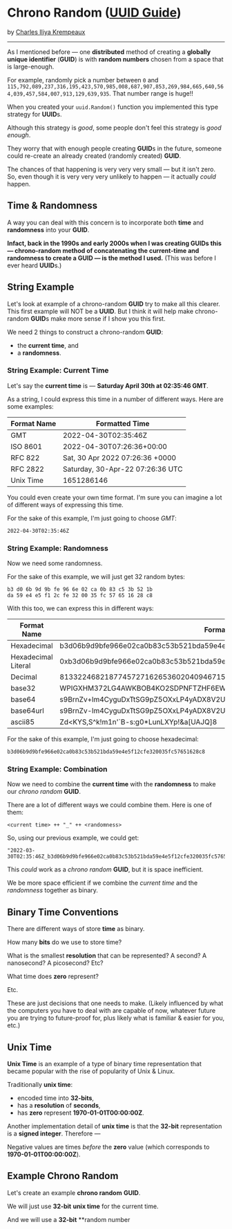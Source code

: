 # Chrono Random ([UUID Guide](../../README.md))

by [Charles Iliya Krempeaux](http://changelog.ca/)

---

As I mentioned before — one **distributed** method of creating a **globally unique identifier** (**GUID**) is with **random numbers** chosen from a space that is large-enough.

For example, randomly pick a number between `0` and `115,792,089,237,316,195,423,570,985,008,687,907,853,269,984,665,640,564,039,457,584,007,913,129,639,935`. That number range is huge!!

When you created your `uuid.Random()` function you implemented this type strategy for **UUID**s.

Although this strategy is _good_, some people don't feel this strategy is _good enough_.

They worry that with enough people creating **GUID**s in the future, someone could re-create an already created (randomly created) **GUID**.

The chances of that happening is very very very small — but it isn't zero.
So, even though it is very very very unlikely to happen — it actually _could_ happen.

## Time & Randomness

A way you can deal with this concern is to incorporate both **time** and **randomness** into your **GUID**.

**Infact, back in the 1990s and early 2000s when I was creating GUIDs this — chrono-random method of concatenating the current-time and randomness to create a GUID — is the method I used.** (This was before I ever heard **UUID**s.)

## String Example

Let's look at example of a chrono-random **GUID** try to make all this clearer.
This first example will NOT be a **UUID**.
But I think it will help make chrono-random **GUID**s make more sense if I show you this first.

We need 2 things to construct a chrono-random **GUID**:

* the **current time**, and
* a **randomness**.

### String Example: Current Time

Let's say the **current time** is — **Saturday April 30th at 02:35:46 GMT**.

As a string, I could express this time in a number of different ways.
Here are some examples:

| Format Name | Formatted Time                   |
|-------------|----------------------------------|
| GMT         | 2022-04-30T02:35:46Z             |
| ISO 8601    | 2022-04-30T07:26:36+00:00        |
| RFC 822     | Sat, 30 Apr 2022 07:26:36 +0000  |
| RFC 2822    | Saturday, 30-Apr-22 07:26:36 UTC |
| Unix Time   | 1651286146                       |

You could even create your own time format.
I'm sure you can imagine a lot of different ways of expressing this time.

For the sake of this example, I'm just going to choose _GMT_:
```
2022-04-30T02:35:46Z
```

### String Example: Randomness

Now we need some randomness.

For the sake of this example, we will just get 32 random bytes:
```
b3 d0 6b 9d 9b fe 96 6e 02 ca 0b 83 c5 3b 52 1b 
da 59 e4 e5 f1 2c fe 32 00 35 fc 57 65 16 28 c8 
```

With this too, we can express this in different ways:

| Format Name         | Formatted Bytes                                                               |
|---------------------|-------------------------------------------------------------------------------|
| Hexadecimal         | b3d06b9d9bfe966e02ca0b83c53b521bda59e4e5f12cfe320035fc57651628c8              |
| Hexadecimal Literal | 0xb3d06b9d9bfe966e02ca0b83c53b521bda59e4e5f12cfe320035fc57651628c8            |
| Decimal             | 81332246821877457271626536020409467157667622911098444505732082021122748852424 |
| base32              | WPIGXHM372LG4AWKBOB4KO2SDPNFTZHF6EWP4MQAGX6FOZIWFDEA====                      |
| base64              | s9BrnZv+lm4CyguDxTtSG9pZ5OXxLP4yADX8V2UWKMg=                                  |
| base64url           | s9BrnZv-lm4CyguDxTtSG9pZ5OXxLP4yADX8V2UWKMg                                   |
| ascii85             | Zd<KYS,S^k!m1n'`B-s:g0*LunLXYp!&a[UAJQ]8                                      |

For the sake of this example, I'm just going to choose hexadecimal:
```
b3d06b9d9bfe966e02ca0b83c53b521bda59e4e5f12cfe320035fc57651628c8
```

### String Example: Combination

Now we need to combine the **current time** with the **randomness** to make our _chrono random_ **GUID**.

There are a lot of different ways we could combine them.
Here is one of them:
```
<current time> ++ "_" ++ <randomness>
```

So, using our previous example, we could get:
```golang
"2022-03-30T02:35:46Z_b3d06b9d9bfe966e02ca0b83c53b521bda59e4e5f12cfe320035fc57651628c8"
```

This _could_ work as a _chrono random_ **GUID**, but it is space inefficient.

We be more space efficient if we combine the _current time_ and the _randomness_ together as binary.

## Binary Time Conventions

There are different ways of store **time** as binary.

How many **bits** do we use to store time?

What is the smallest **resolution** that can be represented?
A second?
A nanosecond?
A picosecond?
Etc?

What time does **zero** represent?

Etc.

These are just decisions that one needs to make. 
(Likely influenced by what the computers you have to deal with are capable of now, whatever future you are trying to future-proof for, plus likely what is familiar & easier for you, etc.)

## Unix Time

**Unix Time** is an example of a type of binary time representation that became popular with the rise of popularity of Unix & Linux.

Traditionally **unix time**:

* encoded time into **32-bits**,
* has a **resolution** of **seconds**,
* has **zero** represent **1970-01-01T00:00:00Z**.

Another implementation detail of **unix time** is that the **32-bit** representation is a **signed integer**.
Therefore —

Negative values are times _before_ the **zero** value (which corresponds to **1970-01-01T00:00:00Z**).

## Example Chrono Random

Let's create an example **chrono random** **GUID**.

We will just use **32-bit** **unix time** for the current time.

And we will use a **32-bit** **random number
